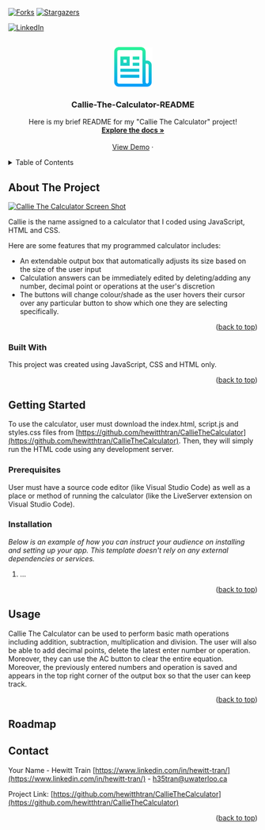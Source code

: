 <a name="readme-top"></a>

<!-- PROJECT SHIELDS -->
<!--
*** Markdown "reference style" links for readability.
*** Reference links enclosed in brackets [ ] instead of parentheses ( ).
*** See bottom of document for declaration of reference variables
*** for contributors-url, forks-url, etc. This is an optional, concise syntax.
*** https://www.markdownguide.org/basic-syntax/#reference-style-links
-->
<!-- [![Contributors][contributors-shield]][contributors-url] -->
[![Forks][forks-shield]][forks-url]
[![Stargazers][stars-shield]][stars-url]
<!-- [![Issues][issues-shield]][issues-url]
[![MIT License][license-shield]][license-url] -->
[![LinkedIn][linkedin-shield]][linkedin-url]



<!-- PROJECT LOGO -->
<br />
<div align="center">
  <a href="https://github.com/hewitthtran/CallieTheCalculator">
    <img src="logo.png" alt="ReadMeLogo" width="80" height="80">
  </a>

  <h3 align="center">Callie-The-Calculator-README</h3>

  <p align="center">
    Here is my brief README for my "Callie The Calculator" project!
    <br />
    <a href="https://github.com/hewitthtran/CallieTheCalculator"><strong>Explore the docs »</strong></a>
    <br />
    <br />
    <a href="https://github.com/hewitthtran/CallieTheCalculator">View Demo</a>
    ·
    <!-- <a href="https://github.com/hewitthtran/CallieTheCalculator">Report Bug</a>
    ·
    <a href="https://github.com/hewitthtran/CallieTheCalculator">Request Feature</a> -->
  </p>
</div>



<!-- TABLE OF CONTENTS -->
<details>
<!-- details tag allows for drop down menu -->
  <summary>Table of Contents</summary>
  <ol>
    <li>
      <a href="#about-the-project">About The Project</a>
      <ul>
        <li><a href="#built-with">Built With</a></li>
      </ul>
    </li>
    <li>
      <a href="#getting-started">Getting Started</a>
      <ul>
        <li><a href="#prerequisites">Prerequisites</a></li>
        <li><a href="#installation">Installation</a></li>
      </ul>
    </li>
    <li><a href="#usage">Usage</a></li>
    <!-- <li><a href="#roadmap">Roadmap</a></li>
    <li><a href="#contributing">Contributing</a></li>
    <li><a href="#license">License</a></li> -->
    <li><a href="#contact">Contact</a></li>
    <!-- <li><a href="#acknowledgments">Acknowledgments</a></li> -->
  </ol>
</details>



<!-- ABOUT THE PROJECT -->
## About The Project

[![Callie The Calculator Screen Shot][product-screenshot]](https://github.com/hewitthtran/CallieTheCalculator)

Callie is the name assigned to a calculator that I coded using JavaScript, HTML and CSS.

Here are some features that my programmed calculator includes:
* An extendable output box that automatically adjusts its size based on the size of the user input
* Calculation answers can be immediately edited by deleting/adding any number, decimal point or operations at the user's discretion
* The buttons will change colour/shade as the user hovers their cursor over any particular button to show which one they are selecting specifically.

<!-- Use the `BLANK_README.md` to get started. -->
<!-- Using `` creates little grey box around the words -->
<p align="right">(<a href="#readme-top">back to top</a>)</p>



### Built With
<!-- number of # symbols indicates heading level -->
This project was created using JavaScript, CSS and HTML only.

<!-- * [![Next][Next.js]][Next-url]
* [![React][React.js]][React-url]
* [![Vue][Vue.js]][Vue-url]
* [![Angular][Angular.io]][Angular-url]
* [![Svelte][Svelte.dev]][Svelte-url]
* [![Laravel][Laravel.com]][Laravel-url]
* [![Bootstrap][Bootstrap.com]][Bootstrap-url]
* [![JQuery][JQuery.com]][JQuery-url] -->

<p align="right">(<a href="#readme-top">back to top</a>)</p>



<!-- GETTING STARTED -->
## Getting Started

To use the calculator, user must download the index.html, script.js and styles.css files from [https://github.com/hewitthtran/CallieTheCalculator](https://github.com/hewitthtran/CallieTheCalculator). Then, they will simply run the HTML code using any development server.

### Prerequisites

User must have a source code editor (like Visual Studio Code) as well as a place or method of running the calculator (like the LiveServer extension on Visual Studio Code).
<!-- * npm
  ```sh
  npm install npm@latest -g
  ``` -->

### Installation

_Below is an example of how you can instruct your audience on installing and setting up your app. This template doesn't rely on any external dependencies or services._
<!-- _ ... _ will italisize the text -->

1. ...
<!-- Get a free API Key at [https://example.com](https://example.com) -->
<!-- 2. Clone the repo
   ```sh
   git clone https://github.com/your_username_/Project-Name.git
   ```
3. Install NPM packages
   ```sh
   npm install
   ```
4. Enter your API in `config.js`
   ```js
   const API_KEY = 'ENTER YOUR API';
   ``` -->

<p align="right">(<a href="#readme-top">back to top</a>)</p>



<!-- USAGE EXAMPLES -->
## Usage

Callie The Calculator can be used to perform basic math operations including addition, subtraction, multiplication and division. The user will also be able to add decimal points, delete the latest enter number or operation. Moreover, they can use the AC button to clear the entire equation.
Moreover, the previously entered numbers and operation is saved and appears in the top right corner of the output box so that the user can keep track.

<!-- _For more examples, please refer to the [Documentation](https://example.com)_ -->

<p align="right">(<a href="#readme-top">back to top</a>)</p>



<!-- ROADMAP -->
## Roadmap

<!-- - [x] Add Changelog
- [x] Add back to top links
- [ ] Add Additional Templates w/ Examples
- [ ] Add "components" document to easily copy & paste sections of the readme
- [ ] Multi-language Support
    - [ ] Chinese
    - [ ] Spanish

See the [open issues](https://github.com/othneildrew/Best-README-Template/issues) for a full list of proposed features (and known issues).

<p align="right">(<a href="#readme-top">back to top</a>)</p> -->



<!-- CONTRIBUTING -->
<!-- ## Contributing

Contributions are what make the open source community such an amazing place to learn, inspire, and create. Any contributions you make are **greatly appreciated**.

If you have a suggestion that would make this better, please fork the repo and create a pull request. You can also simply open an issue with the tag "enhancement".
Don't forget to give the project a star! Thanks again!

1. Fork the Project
2. Create your Feature Branch (`git checkout -b feature/AmazingFeature`)
3. Commit your Changes (`git commit -m 'Add some AmazingFeature'`)
4. Push to the Branch (`git push origin feature/AmazingFeature`)
5. Open a Pull Request

<p align="right">(<a href="#readme-top">back to top</a>)</p> -->



<!-- LICENSE -->
<!-- ## License

Distributed under the MIT License. See `LICENSE.txt` for more information.

<p align="right">(<a href="#readme-top">back to top</a>)</p> -->



<!-- CONTACT -->
## Contact

Your Name - Hewitt Train [https://www.linkedin.com/in/hewitt-tran/](https://www.linkedin.com/in/hewitt-tran/) - h35tran@uwaterloo.ca

Project Link: [https://github.com/hewitthtran/CallieTheCalculator](https://github.com/hewitthtran/CallieTheCalculator)

<p align="right">(<a href="#readme-top">back to top</a>)</p>



<!-- ACKNOWLEDGMENTS -->
<!-- ## Acknowledgments

Use this space to list resources you find helpful and would like to give credit to. I've included a few of my favorites to kick things off!

* [Choose an Open Source License](https://choosealicense.com)
* [GitHub Emoji Cheat Sheet](https://www.webpagefx.com/tools/emoji-cheat-sheet)
* [Malven's Flexbox Cheatsheet](https://flexbox.malven.co/)
* [Malven's Grid Cheatsheet](https://grid.malven.co/)
* [Img Shields](https://shields.io)
* [GitHub Pages](https://pages.github.com)
* [Font Awesome](https://fontawesome.com)
* [React Icons](https://react-icons.github.io/react-icons/search)

<p align="right">(<a href="#readme-top">back to top</a>)</p> -->



<!-- MARKDOWN LINKS & IMAGES -->
<!-- https://www.markdownguide.org/basic-syntax/#reference-style-links -->
<!-- [contributors-shield]: https://img.shields.io/github/contributors/othneildrew/Best-README-Template.svg?style=for-the-badge
[contributors-url]: https://github.com/othneildrew/Best-README-Template/graphs/contributors -->
[forks-shield]: https://img.shields.io/github/forks/hewitthtran/CallieTheCalculator.svg?style=for-the-badge
[forks-url]: https://github.com/hewitthtran/CallieTheCalculator/network/members
[stars-shield]: https://img.shields.io/github/stars/hewitthtran/CallieTheCalculator.svg?style=for-the-badge
[stars-url]: https://github.com/hewitthtran/CallieTheCalculator/stargazers
<!-- [issues-shield]: https://img.shields.io/github/issues/othneildrew/Best-README-Template.svg?style=for-the-badge
[issues-url]: https://github.com/othneildrew/Best-README-Template/issues -->
<!-- [license-shield]: https://img.shields.io/github/license/othneildrew/Best-README-Template.svg?style=for-the-badge
[license-url]: https://github.com/othneildrew/Best-README-Template/blob/master/LICENSE.txt -->
[linkedin-shield]: https://img.shields.io/badge/-LinkedIn-black.svg?style=for-the-badge&logo=linkedin&colorB=555
[linkedin-url]: https://www.linkedin.com/in/hewitt-tran/
[product-screenshot]: calcExample.png
<!-- [Next.js]: https://img.shields.io/badge/next.js-000000?style=for-the-badge&logo=nextdotjs&logoColor=white
[Next-url]: https://nextjs.org/
[React.js]: https://img.shields.io/badge/React-20232A?style=for-the-badge&logo=react&logoColor=61DAFB
[React-url]: https://reactjs.org/
[Vue.js]: https://img.shields.io/badge/Vue.js-35495E?style=for-the-badge&logo=vuedotjs&logoColor=4FC08D
[Vue-url]: https://vuejs.org/
[Angular.io]: https://img.shields.io/badge/Angular-DD0031?style=for-the-badge&logo=angular&logoColor=white
[Angular-url]: https://angular.io/
[Svelte.dev]: https://img.shields.io/badge/Svelte-4A4A55?style=for-the-badge&logo=svelte&logoColor=FF3E00
[Svelte-url]: https://svelte.dev/
[Laravel.com]: https://img.shields.io/badge/Laravel-FF2D20?style=for-the-badge&logo=laravel&logoColor=white
[Laravel-url]: https://laravel.com
[Bootstrap.com]: https://img.shields.io/badge/Bootstrap-563D7C?style=for-the-badge&logo=bootstrap&logoColor=white
[Bootstrap-url]: https://getbootstrap.com
[JQuery.com]: https://img.shields.io/badge/jQuery-0769AD?style=for-the-badge&logo=jquery&logoColor=white
[JQuery-url]: https://jquery.com  -->
